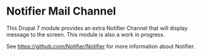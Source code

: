 # Notifier Mail Channel

This Drupal 7 module provides an extra Notifier Channel that will display message to the screen. This module is also a work in progress.

See https://github.com/Notifier/Notifier for more information about Notifier.